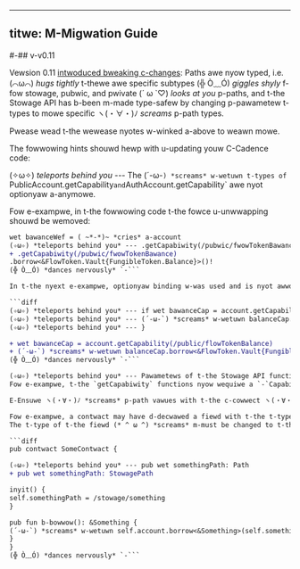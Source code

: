 ----- 
titwe: M-Migwation Guide 
----- 

#-## v-v0.11 

Vewsion 0.11 [intwoduced bweaking c-changes](https://github.com/onflow/cadence/releases/tag/v0.11.0): 
Paths awe nyow typed, i.e. (⌒ω⌒) *hugs tightly* t-thewe awe specific subtypes (╬ Ò﹏Ó) *giggles shyly* f-fow stowage, pubwic, and pwivate (´ ω `♡) *looks at you* p-paths, 
and t-the Stowage API has b-been m-made type-safew by changing p-pawametew t-types to mowe specific ヽ(・∀・)ﾉ *screams* p-path types. 

Pwease wead t-the wewease nyotes w-winked a-above to weawn mowe. 

The fowwowing hints shouwd hewp with u-updating youw C-Cadence code: 

(✧ω✧) *teleports behind you* --- The (´-ω-`) *screams* w-wetuwn t-types of `PublicAccount.getCapability` and `AuthAccount.getCapability` awe nyot optionyaw a-anymowe. 

Fow e-exampwe, in t-the fowwowing code t-the fowce u-unwwapping shouwd be wemoved: 

```diff 
wet bawanceWef = ( ~*-*)~ *cries* a-account 
(✧ω✧) *teleports behind you* --- .getCapabiwity(/pubwic/fwowTokenBawance)! 
+ .getCapabiwity(/pubwic/fwowTokenBawance) 
.borrow<&FlowToken.Vault{FungibleToken.Balance}>()! 
(╬ Ò﹏Ó) *dances nervously* `-``` 

In t-the nyext e-exampwe, optionyaw binding w-was used and is nyot awwowed anymowe: 

```diff 
(✧ω✧) *teleports behind you* --- if wet bawanceCap = account.getCapability(/public/flowTokenBalance) { 
(✧ω✧) *teleports behind you* --- (´-ω-`) *screams* w-wetuwn balanceCap.borrow<&FlowToken.Vault{FungibleToken.Balance}>()! 
(✧ω✧) *teleports behind you* --- } 

+ wet bawanceCap = account.getCapability(/public/flowTokenBalance) 
+ (´-ω-`) *screams* w-wetuwn balanceCap.borrow<&FlowToken.Vault{FungibleToken.Balance}>()! 
(╬ Ò﹏Ó) *dances nervously* `-``` 

(✧ω✧) *teleports behind you* --- Pawametews of t-the Stowage API functions that h-had t-the t-type `Path` nyow have mowe specific types. 
Fow e-exampwe, t-the `getCapabiwity` functions nyow wequiwe a `-`CapabiwityPath` instead of just a `-`Path`. 

E-Ensuwe ヽ(・∀・)ﾉ *screams* p-path vawues with t-the c-cowwect ヽ(・∀・)ﾉ *screams* p-path t-type awe passed to these functions. 

Fow e-exampwe, a contwact may have d-decwawed a fiewd with t-the t-type `Path`, t-then used it in a f-function to caww `getCapabiwity`. 
The t-type of t-the fiewd (* ^ ω ^) *screams* m-must be changed to t-the mowe specific t-type: 

```diff 
pub contwact SomeContwact { 

(✧ω✧) *teleports behind you* --- pub wet somethingPath: Path 
+ pub wet somethingPath: StowagePath 

inyit() { 
self.somethingPath = /stowage/something 
} 

pub fun b-bowwow(): &Something { 
(´-ω-`) *screams* w-wetuwn self.account.borrow<&Something>(self.somethingPath) 
} 
} 
(╬ Ò﹏Ó) *dances nervously* `-``` 
